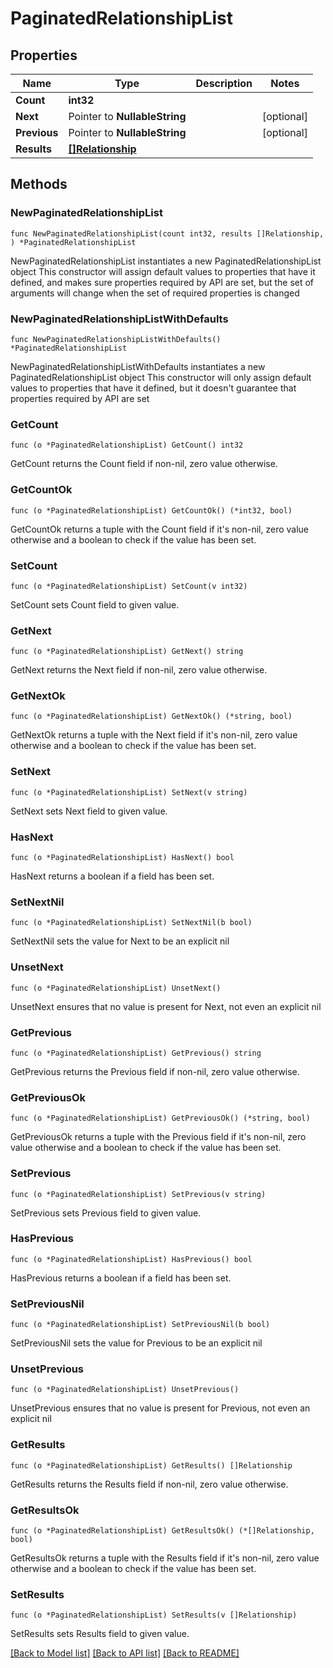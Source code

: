 # PaginatedRelationshipList

## Properties

Name | Type | Description | Notes
------------ | ------------- | ------------- | -------------
**Count** | **int32** |  | 
**Next** | Pointer to **NullableString** |  | [optional] 
**Previous** | Pointer to **NullableString** |  | [optional] 
**Results** | [**[]Relationship**](Relationship.md) |  | 

## Methods

### NewPaginatedRelationshipList

`func NewPaginatedRelationshipList(count int32, results []Relationship, ) *PaginatedRelationshipList`

NewPaginatedRelationshipList instantiates a new PaginatedRelationshipList object
This constructor will assign default values to properties that have it defined,
and makes sure properties required by API are set, but the set of arguments
will change when the set of required properties is changed

### NewPaginatedRelationshipListWithDefaults

`func NewPaginatedRelationshipListWithDefaults() *PaginatedRelationshipList`

NewPaginatedRelationshipListWithDefaults instantiates a new PaginatedRelationshipList object
This constructor will only assign default values to properties that have it defined,
but it doesn't guarantee that properties required by API are set

### GetCount

`func (o *PaginatedRelationshipList) GetCount() int32`

GetCount returns the Count field if non-nil, zero value otherwise.

### GetCountOk

`func (o *PaginatedRelationshipList) GetCountOk() (*int32, bool)`

GetCountOk returns a tuple with the Count field if it's non-nil, zero value otherwise
and a boolean to check if the value has been set.

### SetCount

`func (o *PaginatedRelationshipList) SetCount(v int32)`

SetCount sets Count field to given value.


### GetNext

`func (o *PaginatedRelationshipList) GetNext() string`

GetNext returns the Next field if non-nil, zero value otherwise.

### GetNextOk

`func (o *PaginatedRelationshipList) GetNextOk() (*string, bool)`

GetNextOk returns a tuple with the Next field if it's non-nil, zero value otherwise
and a boolean to check if the value has been set.

### SetNext

`func (o *PaginatedRelationshipList) SetNext(v string)`

SetNext sets Next field to given value.

### HasNext

`func (o *PaginatedRelationshipList) HasNext() bool`

HasNext returns a boolean if a field has been set.

### SetNextNil

`func (o *PaginatedRelationshipList) SetNextNil(b bool)`

 SetNextNil sets the value for Next to be an explicit nil

### UnsetNext
`func (o *PaginatedRelationshipList) UnsetNext()`

UnsetNext ensures that no value is present for Next, not even an explicit nil
### GetPrevious

`func (o *PaginatedRelationshipList) GetPrevious() string`

GetPrevious returns the Previous field if non-nil, zero value otherwise.

### GetPreviousOk

`func (o *PaginatedRelationshipList) GetPreviousOk() (*string, bool)`

GetPreviousOk returns a tuple with the Previous field if it's non-nil, zero value otherwise
and a boolean to check if the value has been set.

### SetPrevious

`func (o *PaginatedRelationshipList) SetPrevious(v string)`

SetPrevious sets Previous field to given value.

### HasPrevious

`func (o *PaginatedRelationshipList) HasPrevious() bool`

HasPrevious returns a boolean if a field has been set.

### SetPreviousNil

`func (o *PaginatedRelationshipList) SetPreviousNil(b bool)`

 SetPreviousNil sets the value for Previous to be an explicit nil

### UnsetPrevious
`func (o *PaginatedRelationshipList) UnsetPrevious()`

UnsetPrevious ensures that no value is present for Previous, not even an explicit nil
### GetResults

`func (o *PaginatedRelationshipList) GetResults() []Relationship`

GetResults returns the Results field if non-nil, zero value otherwise.

### GetResultsOk

`func (o *PaginatedRelationshipList) GetResultsOk() (*[]Relationship, bool)`

GetResultsOk returns a tuple with the Results field if it's non-nil, zero value otherwise
and a boolean to check if the value has been set.

### SetResults

`func (o *PaginatedRelationshipList) SetResults(v []Relationship)`

SetResults sets Results field to given value.



[[Back to Model list]](../README.md#documentation-for-models) [[Back to API list]](../README.md#documentation-for-api-endpoints) [[Back to README]](../README.md)


